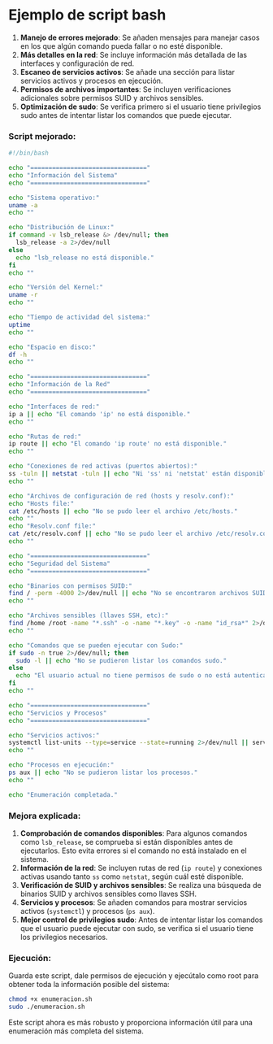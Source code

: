 # Ejemplo de script bash

1. **Manejo de errores mejorado**: Se añaden mensajes para manejar casos en los que algún comando pueda fallar o no esté disponible.
2. **Más detalles en la red**: Se incluye información más detallada de las interfaces y configuración de red.
3. **Escaneo de servicios activos**: Se añade una sección para listar servicios activos y procesos en ejecución.
4. **Permisos de archivos importantes**: Se incluyen verificaciones adicionales sobre permisos SUID y archivos sensibles.
5. **Optimización de sudo**: Se verifica primero si el usuario tiene privilegios sudo antes de intentar listar los comandos que puede ejecutar.

### Script mejorado:

```bash
#!/bin/bash

echo "================================"
echo "Información del Sistema"
echo "================================"

echo "Sistema operativo:"
uname -a
echo ""

echo "Distribución de Linux:"
if command -v lsb_release &> /dev/null; then
  lsb_release -a 2>/dev/null
else
  echo "lsb_release no está disponible."
fi
echo ""

echo "Versión del Kernel:"
uname -r
echo ""

echo "Tiempo de actividad del sistema:"
uptime
echo ""

echo "Espacio en disco:"
df -h
echo ""

echo "================================"
echo "Información de la Red"
echo "================================"

echo "Interfaces de red:"
ip a || echo "El comando 'ip' no está disponible."
echo ""

echo "Rutas de red:"
ip route || echo "El comando 'ip route' no está disponible."
echo ""

echo "Conexiones de red activas (puertos abiertos):"
ss -tuln || netstat -tuln || echo "Ni 'ss' ni 'netstat' están disponibles."
echo ""

echo "Archivos de configuración de red (hosts y resolv.conf):"
echo "Hosts file:"
cat /etc/hosts || echo "No se pudo leer el archivo /etc/hosts."
echo ""
echo "Resolv.conf file:"
cat /etc/resolv.conf || echo "No se pudo leer el archivo /etc/resolv.conf."
echo ""

echo "================================"
echo "Seguridad del Sistema"
echo "================================"

echo "Binarios con permisos SUID:"
find / -perm -4000 2>/dev/null || echo "No se encontraron archivos SUID."
echo ""

echo "Archivos sensibles (llaves SSH, etc):"
find /home /root -name "*.ssh" -o -name "*.key" -o -name "id_rsa*" 2>/dev/null
echo ""

echo "Comandos que se pueden ejecutar con Sudo:"
if sudo -n true 2>/dev/null; then
  sudo -l || echo "No se pudieron listar los comandos sudo."
else
  echo "El usuario actual no tiene permisos de sudo o no está autenticado."
fi
echo ""

echo "================================"
echo "Servicios y Procesos"
echo "================================"

echo "Servicios activos:"
systemctl list-units --type=service --state=running 2>/dev/null || service --status-all 2>/dev/null || echo "No se pudieron listar los servicios activos."
echo ""

echo "Procesos en ejecución:"
ps aux || echo "No se pudieron listar los procesos."
echo ""

echo "Enumeración completada."
```

### Mejora explicada:
1. **Comprobación de comandos disponibles**: Para algunos comandos como `lsb_release`, se comprueba si están disponibles antes de ejecutarlos. Esto evita errores si el comando no está instalado en el sistema.
2. **Información de la red**: Se incluyen rutas de red (`ip route`) y conexiones activas usando tanto `ss` como `netstat`, según cuál esté disponible.
3. **Verificación de SUID y archivos sensibles**: Se realiza una búsqueda de binarios SUID y archivos sensibles como llaves SSH.
4. **Servicios y procesos**: Se añaden comandos para mostrar servicios activos (`systemctl`) y procesos (`ps aux`).
5. **Mejor control de privilegios sudo**: Antes de intentar listar los comandos que el usuario puede ejecutar con sudo, se verifica si el usuario tiene los privilegios necesarios.

### Ejecución:
Guarda este script, dale permisos de ejecución y ejecútalo como root para obtener toda la información posible del sistema:

```bash
chmod +x enumeracion.sh
sudo ./enumeracion.sh
```

Este script ahora es más robusto y proporciona información útil para una enumeración más completa del sistema.